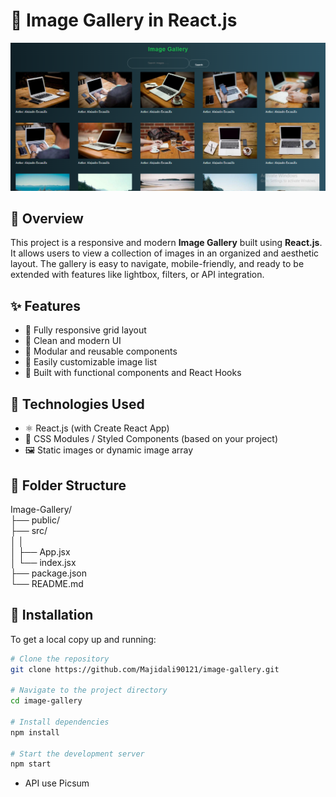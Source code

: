 # 📸 Image Gallery in React.js

![Image Gallery Preview](./Gallery.png)

## 🚀 Overview

This project is a responsive and modern **Image Gallery** built using **React.js**. It allows users to view a collection of images in an organized and aesthetic layout. The gallery is easy to navigate, mobile-friendly, and ready to be extended with features like lightbox, filters, or API integration.

## ✨ Features

- 🔹 Fully responsive grid layout
- 🔹 Clean and modern UI
- 🔹 Modular and reusable components
- 🔹 Easily customizable image list
- 🔹 Built with functional components and React Hooks

## 🧰 Technologies Used

- ⚛️ React.js (with Create React App)
- 💅 CSS Modules / Styled Components (based on your project)
- 🖼️ Static images or dynamic image array

## 📁 Folder Structure
Image-Gallery/<br/>
├── public/<br/>
├── src/<br/>
│ │<br/>
│ ├── App.jsx<br/>
│ └── index.jsx<br/>
├── package.json<br/>
└── README.md<br/>

## 🔧 Installation

To get a local copy up and running:

```bash
# Clone the repository
git clone https://github.com/Majidali90121/image-gallery.git

# Navigate to the project directory
cd image-gallery

# Install dependencies
npm install

# Start the development server
npm start
```
- API use Picsum
